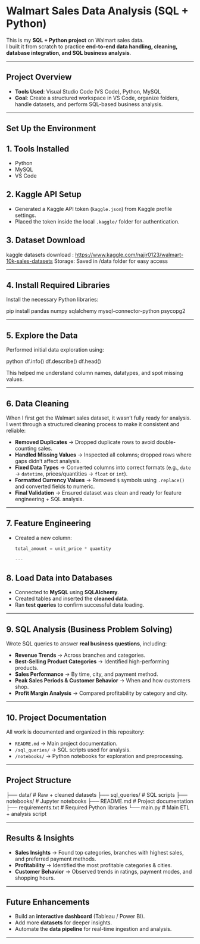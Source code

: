 # Walmart Sales Data Analysis (SQL + Python)

This is my **SQL + Python project** on Walmart sales data.  
I built it from scratch to practice **end-to-end data handling, cleaning, database integration, and SQL business analysis**.

---

## Project Overview
- **Tools Used**: Visual Studio Code (VS Code), Python, MySQL  
- **Goal**: Create a structured workspace in VS Code, organize folders, handle datasets, and perform SQL-based business analysis.  

---

## Set Up the Environment
## 1. Tools Installed 
   - Python  
   - MySQL  
   - VS Code  

## 2. Kaggle API Setup  
   - Generated a Kaggle API token (`kaggle.json`) from Kaggle profile settings.  
   - Placed the token inside the local `.kaggle/` folder for authentication.  

## 3. Dataset Download

kaggle datasets download : https://www.kaggle.com/najir0123/walmart-10k-sales-datasets
Storage: Saved in /data folder for easy access


---

## 4. Install Required Libraries
Install the necessary Python libraries:


pip install pandas numpy sqlalchemy mysql-connector-python psycopg2


---
## 5. Explore the Data
Performed initial data exploration using:

python
df.info()
df.describe()
df.head()

 This helped me understand column names, datatypes, and spot missing values.

---

## 6. Data Cleaning
When I first got the Walmart sales dataset, it wasn’t fully ready for analysis.  
I went through a structured cleaning process to make it consistent and reliable:

- **Removed Duplicates** → Dropped duplicate rows to avoid double-counting sales.  
- **Handled Missing Values** → Inspected all columns; dropped rows where gaps didn’t affect analysis.  
- **Fixed Data Types** → Converted columns into correct formats (e.g., `date` → `datetime`, prices/quantities → `float` or `int`).  
- **Formatted Currency Values** → Removed `$` symbols using `.replace()` and converted fields to numeric.  
- **Final Validation** → Ensured dataset was clean and ready for feature engineering + SQL analysis.  

---

## 7. Feature Engineering
- Created a new column:  
  ```python
  total_amount = unit_price * quantity

  ---

## 8. Load Data into Databases
- Connected to **MySQL** using **SQLAlchemy**.  
- Created tables and inserted the **cleaned data**.  
- Ran **test queries** to confirm successful data loading.  

---

## 9. SQL Analysis (Business Problem Solving)
Wrote SQL queries to answer **real business questions**, including:

- **Revenue Trends** → Across branches and categories.  
- **Best-Selling Product Categories** → Identified high-performing products.  
- **Sales Performance** → By time, city, and payment method.  
- **Peak Sales Periods & Customer Behavior** → When and how customers shop.  
- **Profit Margin Analysis** → Compared profitability by category and city.  

---

## 10. Project Documentation
All work is documented and organized in this repository:

- `README.md` → Main project documentation.  
- `/sql_queries/` → SQL scripts used for analysis.  
- `/notebooks/` → Python notebooks for exploration and preprocessing.  

---

##  Project Structure

├── data/            # Raw + cleaned datasets
├── sql_queries/     # SQL scripts
├── notebooks/       # Jupyter notebooks
├── README.md        # Project documentation
├── requirements.txt # Required Python libraries
└── main.py          # Main ETL + analysis script

---

## Results & Insights
- **Sales Insights** → Found top categories, branches with highest sales, and preferred payment methods.  
- **Profitability** → Identified the most profitable categories & cities.  
- **Customer Behavior** → Observed trends in ratings, payment modes, and shopping hours.  

---

## Future Enhancements
- Build an **interactive dashboard** (Tableau / Power BI).  
- Add more **datasets** for deeper insights.  
- Automate the **data pipeline** for real-time ingestion and analysis.  

---

